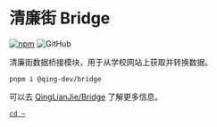 # 清廉街 Bridge

[![npm](https://img.shields.io/npm/v/@qing-dev/bridge)](https://www.npmjs.com/package/@qing-dev/bridge) ![GitHub](https://img.shields.io/github/license/QingLianJie/Bridge)

清廉街数据桥接模块，用于从学校网站上获取并转换数据。

```shell
pnpm i @qing-dev/bridge
```

可以去 [QingLianJie/Bridge](https://github.com/QingLianJie/Bridge) 了解更多信息。

[`cd ~`](../../README.md)
